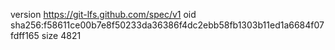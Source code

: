 version https://git-lfs.github.com/spec/v1
oid sha256:f58611ce00b7e8f50233da36386f4dc2ebb58fb1303b11ed1a6684f07fdff165
size 4821

